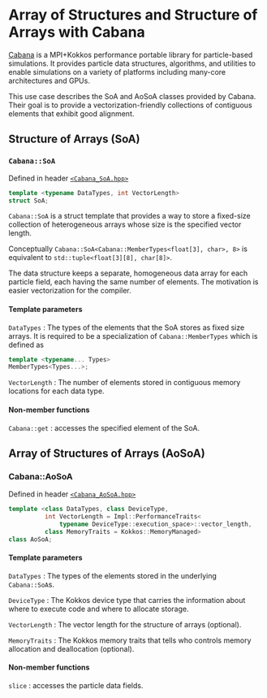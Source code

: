 # Array of Structures and Structure of Arrays with Cabana

[Cabana](https://github.com/ECP-copa/Cabana) is a MPI+Kokkos performance portable library for particle-based simulations.  It provides particle data structures, algorithms, and utilities to enable simulations on a variety of platforms including many-core architectures and GPUs.

This use case describes the SoA and AoSoA classes provided by Cabana.  Their goal is to provide a vectorization-friendly collections of contiguous elements that exhibit good alignment.

## Structure of Arrays (SoA)

### `Cabana::SoA`
Defined in header [`<Cabana_SoA.hpp>`](https://github.com/ECP-copa/Cabana/blob/master/core/src/Cabana_SoA.hpp)
```C++
template <typename DataTypes, int VectorLength>
struct SoA;
```

`Cabana::SoA` is a struct template that provides a way to store a fixed-size collection of heterogeneous arrays whose size is the specified vector length.

Conceptually `Cabana::SoA<Cabana::MemberTypes<float[3], char>, 8>` is equivalent to `std::tuple<float[3][8], char[8]>`.

The data structure keeps a separate, homogeneous data array for each particle field, each having the same number of elements.  The motivation is easier vectorization for the compiler.

#### Template parameters
`DataTypes`
: The types of the elements that the SoA stores as fixed size arrays.
It is required to be a specialization of `Cabana::MemberTypes` which is defined as
```C++
template <typename... Types>
MemberTypes<Types...>;
```

`VectorLength`
: The number of elements stored in contiguous memory locations for each data type.

#### Non-member functions
`Cabana::get`
: accesses the specified element of the SoA.

## Array of Structures of Arrays (AoSoA)

### Cabana::AoSoA
Defined in header [`<Cabana_AoSoA.hpp>`](https://github.com/ECP-copa/Cabana/blob/master/core/src/Cabana_AoSoA.hpp)

```C++
template <class DataTypes, class DeviceType,
          int VectorLength = Impl::PerformanceTraits<
              typename DeviceType::execution_space>::vector_length,
          class MemoryTraits = Kokkos::MemoryManaged>
class AoSoA;
```

#### Template parameters
`DataTypes`
: The types of the elements stored in the underlying `Cabana::SoA`s.

`DeviceType`
: The Kokkos device type that carries the information about where to execute code and where to allocate storage.

`VectorLength`
: The vector length for the structure of arrays (optional).

`MemoryTraits`
: The Kokkos memory traits that tells who controls memory allocation and deallocation (optional).

#### Non-member functions
`slice`
: accesses the particle data fields.
